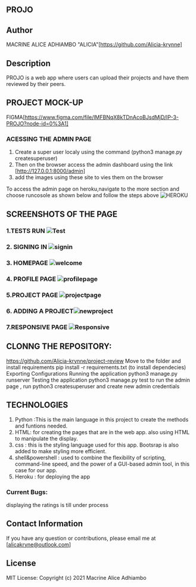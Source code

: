 ## PROJO

## Author
MACRINE ALICE ADHIAMBO "ALICIA"[https://github.com/Alicia-krynne]

## Description
PROJO is a web app where users can  upload their projects and have them reviewed  by their peers. 

## PROJECT MOCK-UP
FIGMA[https://www.figma.com/file/lMFBNqX8kTDnAcoBJsdMjD/IP-3-PROJO?node-id=0%3A1]

### ACESSING THE  ADMIN PAGE 
1. Create a super user localy using the command (python3 manage.py createsuperuser)
2. Then on the browser access the admin dashboard using the link [http://127.0.0.1:8000/admin]
3. add the  images using these site to  vies them on the browser

To access the admin page on heroku,navigate to the more section and choose runcosole as shown below and follow the steps above
![HEROKU](./static/pics/heroku.png)

## SCREENSHOTS  OF THE PAGE 
### 1.TESTS RUN ![Test ](https://user-images.githubusercontent.com/78471467/120720981-ad546700-c4d5-11eb-9aad-111711ec336a.png)

### 2.  SIGNING IN ![signin](https://user-images.githubusercontent.com/78471467/120721075-cfe68000-c4d5-11eb-87ca-9461a137ccc1.png)

### 3. HOMEPAGE ![welcome](./static/pics/welcome.png)

### 4. PROFILE PAGE ![profilepage](./static/pics/profile.png)

### 5.PROJECT PAGE  ![projectpage](./static/pics/projects.png)

### 6. ADDING A PROJECT![newproject](./static/pics/newproject.png)

### 7.RESPONSIVE PAGE  ![Responsive](./static/pics/responsive.png)



## CLONNG THE  REPOSITORY:
https://github.com/Alicia-krynne/project-review
Move to the folder and install requirements
pip install -r requirements.txt (to  install dependecies)
Exporting Configurations
Running the application
python3 manage.py runserver
Testing the application
python3 manage.py test
to  run  the  admin page , run python3 createsuperuser and  create new  admin  credentials

## TECHNOLOGIES
1. Python :This is the main language in this project to create the methods and funtions needed. 
2. HTML: for creating the pages that are in the web app. also using HTML to manipulate the display. 
3. css : this is the styling language used for this app. Bootsrap is also added to make styling more efficient. 
4. shell&powershell : used to combine the flexibility of scripting, command-line speed, and the power of a GUI-based admin tool, in this case for our app.
5. Heroku :  for deploying the  app 

### Current Bugs:
displaying the  ratings is  till under process

## Contact Information
If you have any question or contributions, please email me at [alicakryne@outlook.com]

## License
MIT License:
Copyright (c) 2021 Macrine Alice Adhiambo

